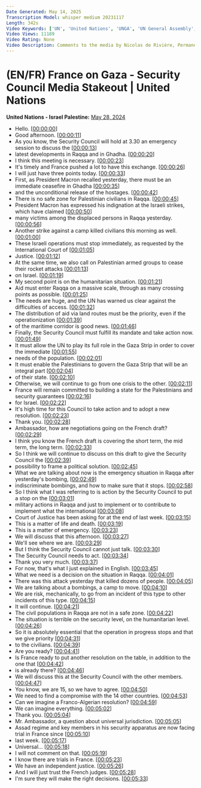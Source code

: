 ```yaml
---
Date Generated: May 14, 2025
Transcription Model: whisper medium 20231117
Length: 342s
Video Keywords: ['UN', 'United Nations', 'UNGA', 'UN General Assembly', 'General Debate', 'Naciones Unidas', 'Организация Объединенных Наций', 'OOH', 'Nations Unies', '联合国', 'الأمم المتحدة', 'The Global Goals', 'Sustainable Development Goals', 'Human Rights', 'UN Peacekeepers', 'Security Council', 'World Leaders', "l'Assemblée générale", 'Генеральной Ассамблеи', 'La Asamblea General']
Video Views: 11189
Video Rating: None
Video Description: Comments to the media by Nicolas de Rivière, Permanent Representative of France to the United Nations, on the situation in Gaza.
---
```


# (EN/FR) France on Gaza - Security Council Media Stakeout | United Nations
**United Nations - Israel Palestine:** [May 28, 2024](https://www.youtube.com/watch?v=mr_5coiTENs)
*  Hello. [[00:00:00](https://www.youtube.com/watch?v=mr_5coiTENs&t=0.0s)]
*  Good afternoon. [[00:00:11](https://www.youtube.com/watch?v=mr_5coiTENs&t=11.36s)]
*  As you know, the Security Council will hold at 3.30 an emergency session to discuss the [[00:00:13](https://www.youtube.com/watch?v=mr_5coiTENs&t=13.88s)]
*  latest developments in Raqqa and in Ghadha. [[00:00:20](https://www.youtube.com/watch?v=mr_5coiTENs&t=20.64s)]
*  I think this meeting is necessary. [[00:00:23](https://www.youtube.com/watch?v=mr_5coiTENs&t=23.96s)]
*  It's timely and France pushed a lot to have this exchange. [[00:00:26](https://www.youtube.com/watch?v=mr_5coiTENs&t=26.96s)]
*  I will just have three points today. [[00:00:33](https://www.youtube.com/watch?v=mr_5coiTENs&t=33.28s)]
*  First, as President Macron recalled yesterday, there must be an immediate ceasefire in Ghadha [[00:00:35](https://www.youtube.com/watch?v=mr_5coiTENs&t=35.4s)]
*  and the unconditional release of the hostages. [[00:00:42](https://www.youtube.com/watch?v=mr_5coiTENs&t=42.2s)]
*  There is no safe zone for Palestinian civilians in Raqqa. [[00:00:45](https://www.youtube.com/watch?v=mr_5coiTENs&t=45.6s)]
*  President Macron has expressed his indignation at the Israeli strikes, which have claimed [[00:00:50](https://www.youtube.com/watch?v=mr_5coiTENs&t=50.84s)]
*  many victims among the displaced persons in Raqqa yesterday. [[00:00:56](https://www.youtube.com/watch?v=mr_5coiTENs&t=56.36s)]
*  Another strike against a camp killed civilians this morning as well. [[00:01:00](https://www.youtube.com/watch?v=mr_5coiTENs&t=60.96s)]
*  These Israeli operations must stop immediately, as requested by the International Court of [[00:01:05](https://www.youtube.com/watch?v=mr_5coiTENs&t=65.72s)]
*  Justice. [[00:01:12](https://www.youtube.com/watch?v=mr_5coiTENs&t=72.16s)]
*  At the same time, we also call on Palestinian armed groups to cease their rocket attacks [[00:01:13](https://www.youtube.com/watch?v=mr_5coiTENs&t=73.16s)]
*  on Israel. [[00:01:19](https://www.youtube.com/watch?v=mr_5coiTENs&t=79.6s)]
*  My second point is on the humanitarian situation. [[00:01:21](https://www.youtube.com/watch?v=mr_5coiTENs&t=81.1s)]
*  Aid must enter Raqqa on a massive scale, through as many crossing points as possible. [[00:01:25](https://www.youtube.com/watch?v=mr_5coiTENs&t=85.56s)]
*  The needs are huge, and the UN has warned us clear against the difficulties of access. [[00:01:32](https://www.youtube.com/watch?v=mr_5coiTENs&t=92.76s)]
*  The distribution of aid via land routes must be the priority, even if the operationization [[00:01:39](https://www.youtube.com/watch?v=mr_5coiTENs&t=99.04s)]
*  of the maritime corridor is good news. [[00:01:46](https://www.youtube.com/watch?v=mr_5coiTENs&t=106.4s)]
*  Finally, the Security Council must fulfill its mandate and take action now. [[00:01:49](https://www.youtube.com/watch?v=mr_5coiTENs&t=109.68s)]
*  It must allow the UN to play its full role in the Gaza Strip in order to cover the immediate [[00:01:55](https://www.youtube.com/watch?v=mr_5coiTENs&t=115.88000000000001s)]
*  needs of the population. [[00:02:01](https://www.youtube.com/watch?v=mr_5coiTENs&t=121.80000000000001s)]
*  It must enable the Palestinians to govern the Gaza Strip that will be an integral part [[00:02:04](https://www.youtube.com/watch?v=mr_5coiTENs&t=124.2s)]
*  of their state. [[00:02:10](https://www.youtube.com/watch?v=mr_5coiTENs&t=130.2s)]
*  Otherwise, we will continue to go from one crisis to the other. [[00:02:11](https://www.youtube.com/watch?v=mr_5coiTENs&t=131.84s)]
*  France will remain committed to building a state for the Palestinians and security guarantees [[00:02:16](https://www.youtube.com/watch?v=mr_5coiTENs&t=136.64000000000001s)]
*  for Israel. [[00:02:22](https://www.youtube.com/watch?v=mr_5coiTENs&t=142.28s)]
*  It's high time for this Council to take action and to adopt a new resolution. [[00:02:23](https://www.youtube.com/watch?v=mr_5coiTENs&t=143.28s)]
*  Thank you. [[00:02:28](https://www.youtube.com/watch?v=mr_5coiTENs&t=148.56s)]
*  Ambassador, how are negotiations going on the French draft? [[00:02:29](https://www.youtube.com/watch?v=mr_5coiTENs&t=149.56s)]
*  I think you know the French draft is covering the short term, the mid term, the long term. [[00:02:33](https://www.youtube.com/watch?v=mr_5coiTENs&t=153.32s)]
*  So I think we will continue to discuss on this draft to give the Security Council the [[00:02:39](https://www.youtube.com/watch?v=mr_5coiTENs&t=159.24s)]
*  possibility to frame a political solution. [[00:02:45](https://www.youtube.com/watch?v=mr_5coiTENs&t=165.52s)]
*  What we are talking about now is the emergency situation in Raqqa after yesterday's bombing, [[00:02:49](https://www.youtube.com/watch?v=mr_5coiTENs&t=169.88s)]
*  indiscriminate bombings, and how to make sure that it stops. [[00:02:58](https://www.youtube.com/watch?v=mr_5coiTENs&t=178.2s)]
*  So I think what I was referring to is action by the Security Council to put a stop on the [[00:03:01](https://www.youtube.com/watch?v=mr_5coiTENs&t=181.52s)]
*  military actions in Raqqa and just to implement or to contribute to implement what the international [[00:03:08](https://www.youtube.com/watch?v=mr_5coiTENs&t=188.56s)]
*  Court of Justice has been asking for at the end of last week. [[00:03:15](https://www.youtube.com/watch?v=mr_5coiTENs&t=195.44000000000003s)]
*  This is a matter of life and death. [[00:03:19](https://www.youtube.com/watch?v=mr_5coiTENs&t=199.48000000000002s)]
*  This is a matter of emergency. [[00:03:23](https://www.youtube.com/watch?v=mr_5coiTENs&t=203.04000000000002s)]
*  We will discuss that this afternoon. [[00:03:27](https://www.youtube.com/watch?v=mr_5coiTENs&t=207.48000000000002s)]
*  We'll see where we are. [[00:03:29](https://www.youtube.com/watch?v=mr_5coiTENs&t=209.28s)]
*  But I think the Security Council cannot just talk. [[00:03:30](https://www.youtube.com/watch?v=mr_5coiTENs&t=210.76000000000002s)]
*  The Security Council needs to act. [[00:03:34](https://www.youtube.com/watch?v=mr_5coiTENs&t=214.8s)]
*  Thank you very much. [[00:03:37](https://www.youtube.com/watch?v=mr_5coiTENs&t=217.76000000000002s)]
*  For now, that's what I just explained in English. [[00:03:45](https://www.youtube.com/watch?v=mr_5coiTENs&t=225.36s)]
*  What we need is a decision on the situation in Raqqa. [[00:04:01](https://www.youtube.com/watch?v=mr_5coiTENs&t=241.76000000000002s)]
*  There was this attack yesterday that killed dozens of people. [[00:04:05](https://www.youtube.com/watch?v=mr_5coiTENs&t=245.68s)]
*  We are talking about a bombings, a camp to move. [[00:04:10](https://www.youtube.com/watch?v=mr_5coiTENs&t=250.56s)]
*  We are risk, mechanically, to go from an incident of this type to other incidents of this type. [[00:04:15](https://www.youtube.com/watch?v=mr_5coiTENs&t=255.04s)]
*  It will continue. [[00:04:21](https://www.youtube.com/watch?v=mr_5coiTENs&t=261.28000000000003s)]
*  The civil populations in Raqqa are not in a safe zone. [[00:04:22](https://www.youtube.com/watch?v=mr_5coiTENs&t=262.28000000000003s)]
*  The situation is terrible on the security level, on the humanitarian level. [[00:04:26](https://www.youtube.com/watch?v=mr_5coiTENs&t=266.4s)]
*  So it is absolutely essential that the operation in progress stops and that we give priority [[00:04:31](https://www.youtube.com/watch?v=mr_5coiTENs&t=271.84000000000003s)]
*  to the civilians. [[00:04:39](https://www.youtube.com/watch?v=mr_5coiTENs&t=279.32s)]
*  Are you ready? [[00:04:41](https://www.youtube.com/watch?v=mr_5coiTENs&t=281.08s)]
*  Is France ready to put another resolution on the table, in addition to the one that [[00:04:42](https://www.youtube.com/watch?v=mr_5coiTENs&t=282.08s)]
*  is already there? [[00:04:46](https://www.youtube.com/watch?v=mr_5coiTENs&t=286.48s)]
*  We will discuss this at the Security Council with the other members. [[00:04:47](https://www.youtube.com/watch?v=mr_5coiTENs&t=287.48s)]
*  You know, we are 15, so we have to agree. [[00:04:50](https://www.youtube.com/watch?v=mr_5coiTENs&t=290.68s)]
*  We need to find a compromise with the 14 other countries. [[00:04:53](https://www.youtube.com/watch?v=mr_5coiTENs&t=293.12s)]
*  Can we imagine a Franco-Algerian resolution? [[00:04:59](https://www.youtube.com/watch?v=mr_5coiTENs&t=299.71999999999997s)]
*  We can imagine everything. [[00:05:02](https://www.youtube.com/watch?v=mr_5coiTENs&t=302.52s)]
*  Thank you. [[00:05:04](https://www.youtube.com/watch?v=mr_5coiTENs&t=304.0s)]
*  Mr. Ambassador, a question about universal jurisdiction. [[00:05:05](https://www.youtube.com/watch?v=mr_5coiTENs&t=305.68s)]
*  Assad regime and key members in his security apparatus are now facing trial in France since [[00:05:10](https://www.youtube.com/watch?v=mr_5coiTENs&t=310.48s)]
*  last week. [[00:05:17](https://www.youtube.com/watch?v=mr_5coiTENs&t=317.6s)]
*  Universal... [[00:05:18](https://www.youtube.com/watch?v=mr_5coiTENs&t=318.6s)]
*  I will not comment on that. [[00:05:19](https://www.youtube.com/watch?v=mr_5coiTENs&t=319.6s)]
*  I know there are trials in France. [[00:05:23](https://www.youtube.com/watch?v=mr_5coiTENs&t=323.08s)]
*  We have an independent justice. [[00:05:26](https://www.youtube.com/watch?v=mr_5coiTENs&t=326.28s)]
*  And I will just trust the French judges. [[00:05:28](https://www.youtube.com/watch?v=mr_5coiTENs&t=328.52s)]
*  I'm sure they will make the right decisions. [[00:05:33](https://www.youtube.com/watch?v=mr_5coiTENs&t=333.6s)]
